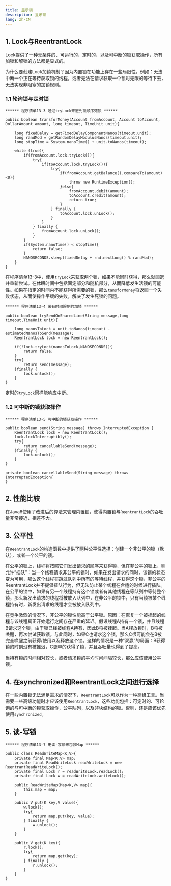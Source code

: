 ```yaml
---
title: 显示锁
description: 显示锁
lang: zh-CN
---
```


## 1. Lock与ReentrantLock

Lock提供了一种无条件的、可运行的、定时的、以及可中断的锁获取操作，所有加锁和解锁的方法都是显式的。

为什么要创建Lock加锁机制？因为内置锁在功能上存在一些局限性，例如：无法中断一个正在等待获取锁的线程，或者无法在请求获取一个锁时无限的等待下去，无法实现非阻塞的加锁规则。



### 1.1 轮询锁与定时锁

```
****** 程序清单13-3 通过tryLock来避免锁顺序死锁 ******

public boolean transforMoney(Account fromAccount, Account toAccount, DollarAmount amount, long timeout, TimeUnit unit){
    
    long fixedDelay = getFixedDelayComponentNanos(timeout,unit);
    long randMod = getRandomDelayModulusNanos(timeout,unit);
    long stopTime = System.nanoTime() + unit.toNanos(timeout);
    
    while (true){
        if(fromAccount.lock.tryLock()){
            try{
                if(toAccount.lock.tryLock()){
                    try{
                        if(fromAccount.getBalance().compareTo(amount)<0){
                            throw new RuntimeException();
                        }else{
                            fromAccount.debit(amount);
                            toAccount.credit(amount);
                            return true;
                        }
                    } finally {
                        toAccount.lock.unLock();
                    }
                }
            } finally {
                fromAccount.lock.unLock();
            }
        }
        if(System.nanoTime() < stopTime){
            return false;
        }
        NANOSECONDS.sleep(fixedDelay + rnd.nextLong() % randMod);
    }
}
```

在程序清单13-3中，使用`tryLock`来获取两个锁，如果不能同时获得，那么就回退并重新尝试。在休眠时间中包括固定部分和随机部分，从而降低发生活锁的可能性。如果在指定的时间内不能获得所需要的锁，那么`tansforMoney`将返回一个失败状态，从而使操作平缓的失败，解决了发生死锁的问题。



```
****** 程序清单13-4 带有时间限制的加锁 ******

public boolean trySendOnSharedLine(String message,long timeout,TimeUnit unit){
    
    long nanosToLock = unit.toNanos(timeout) - estimatedNanosToSend(message);
    ReentrantLock lock = new ReentrantLock();
    
    if(!lock.tryLock(nanosToLock,NANOSECONDS)){
        return false;
    }
    try{
        return send(message);
    }finally {
        lock.unlock();
    }
}
```

定时的`tryLock`同样能响应中断。



### 1.2 可中断的锁获取操作

```
****** 程序清单13-5 可中断的锁获取操作 ******

public boolean send(String message) throws InterruptedException {
    ReentrantLock lock = new ReentrantLock();
    lock.lockInterruptibly();
    try{
        return cancellableSend(message);
    }finally {
        lock.unlock();
    }
}

private boolean cancellableSend(String message) throws InterruptedException{
}
```



## 2. 性能比较

在Java6使用了改进后的算法来管理内置锁，使得内置锁与`ReentrantLock`的吞吐量非常接近，相差不大。



## 3. 公平性

在`ReentrantLock`的构造函数中提供了两种公平性选择：创建一个非公平的锁（默认），或者一个公平的锁。

在公平的锁上，线程将按照它们发出请求的顺序来获得锁，但在非公平的锁上，则允许”插队”：当一个线程请求非公平的锁时，如果在发出请求的同时，该锁的状态变为可用，那么这个线程将跳过队列中所有的等待线程，并获得这个锁，非公平的ReentrantLock并不提倡插队行为，但无法防止某个线程在合适的时候进行插队。在公平的锁中，如果有另一个线程持有这个锁或者有其他线程在等队列中等待整个锁，那么新发出请求的线程将被放入队列中，在非公平的锁中，只有当锁被某个线程持有时，新发出请求的线程才会被放入队列中。

在竞争激烈的情况下，非公平的锁性能高于公平锁。原因：在恢复一个被挂起的线程与该线程真正开始运行之间存在严重的延迟。假设线程A持有一个锁，并且线程B请求这个锁，由于锁已经被线程A持有，因此B将被挂起。当A释放锁时，B将被唤醒，再次尝试获取锁。与此同时，如果C也请求这个锁，那么C很可能会在B被完全唤醒之前获得/使用以及释放这个锁。这样的情况是一种”双赢”的局面：B获得锁的时刻没有被推迟，C更早的获得了锁，并且吞吐量也得到了提高。

当持有锁的时间相对较长，或者请求锁的平均时间间隔较长，那么应该使用公平锁。



## 4. 在synchronized和ReentrantLock之间进行选择

在一些内置锁无法满足需求的情况下，`ReentrantLock`可以作为一种高级工具。当需要一些高级功能时才应该使用`ReentrantLock`，这些功能包括：可定时的、可轮询的与可中断的锁获取操作，公平队列，以及非块结构的锁。否则，还是应该优先使用`synchronized`。



## 5. 读-写锁

```
****** 程序清单13-7 用读-写锁来包装Map ******

public class ReadWriteMap<K,V>{
    private final Map<K,V> map;
    private final ReadWriteLock readWriteLock = new ReentrantReadWriteLock();
    private final Lock r = readWriteLock.readLock();
    private final Lock w = readWriteLock.writeLock();
    
    public ReadWriteMap(Map<K,V> map){
        this.map = map;
    }
    
    public V put(K key,V value){
        w.lock();
        try{
            return map.put(key, value);
        } finally {
            w.unlock();
        }
    }

    public V get(K key){
        r.lock();
        try{
            return map.get(key);
        } finally {
            r.unlock();
        }
    }
}
```
